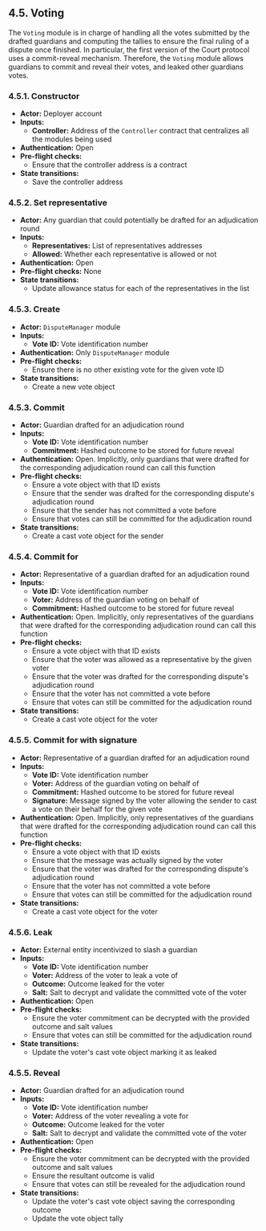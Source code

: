 ## 4.5. Voting

The `Voting` module is in charge of handling all the votes submitted by the drafted guardians and computing the tallies to ensure the final ruling of a dispute once finished.
In particular, the first version of the Court protocol uses a commit-reveal mechanism. Therefore, the `Voting` module allows guardians to commit and reveal their votes, and leaked other guardians votes.

### 4.5.1. Constructor

- **Actor:** Deployer account
- **Inputs:**
    - **Controller:** Address of the `Controller` contract that centralizes all the modules being used
- **Authentication:** Open
- **Pre-flight checks:**
    - Ensure that the controller address is a contract
- **State transitions:**
    - Save the controller address

### 4.5.2. Set representative

- **Actor:** Any guardian that could potentially be drafted for an adjudication round
- **Inputs:**
    - **Representatives:** List of representatives addresses
    - **Allowed:** Whether each representative is allowed or not
- **Authentication:** Open
- **Pre-flight checks:** None
- **State transitions:**
    - Update allowance status for each of the representatives in the list

### 4.5.3. Create

- **Actor:** `DisputeManager` module
- **Inputs:**
    - **Vote ID:** Vote identification number
- **Authentication:** Only `DisputeManager` module
- **Pre-flight checks:**
    - Ensure there is no other existing vote for the given vote ID
- **State transitions:**
    - Create a new vote object

### 4.5.3. Commit

- **Actor:** Guardian drafted for an adjudication round
- **Inputs:**
    - **Vote ID:** Vote identification number
    - **Commitment:** Hashed outcome to be stored for future reveal
- **Authentication:** Open. Implicitly, only guardians that were drafted for the corresponding adjudication round can call this function
- **Pre-flight checks:**
    - Ensure a vote object with that ID exists
    - Ensure that the sender was drafted for the corresponding dispute's adjudication round
    - Ensure that the sender has not committed a vote before
    - Ensure that votes can still be committed for the adjudication round
- **State transitions:**
    - Create a cast vote object for the sender

### 4.5.4. Commit for

- **Actor:** Representative of a guardian drafted for an adjudication round
- **Inputs:**
    - **Vote ID:** Vote identification number
    - **Voter:** Address of the guardian voting on behalf of
    - **Commitment:** Hashed outcome to be stored for future reveal
- **Authentication:** Open. Implicitly, only representatives of the guardians that were drafted for the corresponding adjudication round can call this function
- **Pre-flight checks:**
    - Ensure a vote object with that ID exists
    - Ensure that the voter was allowed as a representative by the given voter
    - Ensure that the voter was drafted for the corresponding dispute's adjudication round
    - Ensure that the voter has not committed a vote before
    - Ensure that votes can still be committed for the adjudication round
- **State transitions:**
    - Create a cast vote object for the voter

### 4.5.5. Commit for with signature

- **Actor:** Representative of a guardian drafted for an adjudication round
- **Inputs:**
    - **Vote ID:** Vote identification number
    - **Voter:** Address of the guardian voting on behalf of
    - **Commitment:** Hashed outcome to be stored for future reveal
    - **Signature:** Message signed by the voter allowing the sender to cast a vote on their behalf for the given vote 
- **Authentication:** Open. Implicitly, only representatives of the guardians that were drafted for the corresponding adjudication round can call this function
- **Pre-flight checks:**
    - Ensure a vote object with that ID exists
    - Ensure that the message was actually signed by the voter
    - Ensure that the voter was drafted for the corresponding dispute's adjudication round
    - Ensure that the voter has not committed a vote before
    - Ensure that votes can still be committed for the adjudication round
- **State transitions:**
    - Create a cast vote object for the voter

### 4.5.6. Leak

- **Actor:** External entity incentivized to slash a guardian
- **Inputs:**
    - **Vote ID:** Vote identification number
    - **Voter:** Address of the voter to leak a vote of
    - **Outcome:** Outcome leaked for the voter
    - **Salt:** Salt to decrypt and validate the committed vote of the voter
- **Authentication:** Open
- **Pre-flight checks:**
    - Ensure the voter commitment can be decrypted with the provided outcome and salt values
    - Ensure that votes can still be committed for the adjudication round
- **State transitions:**
    - Update the voter's cast vote object marking it as leaked

### 4.5.5. Reveal

- **Actor:** Guardian drafted for an adjudication round
- **Inputs:**
    - **Vote ID:** Vote identification number
    - **Voter:** Address of the voter revealing a vote for
    - **Outcome:** Outcome leaked for the voter
    - **Salt:** Salt to decrypt and validate the committed vote of the voter
- **Authentication:** Open
- **Pre-flight checks:**
    - Ensure the voter commitment can be decrypted with the provided outcome and salt values
    - Ensure the resultant outcome is valid
    - Ensure that votes can still be revealed for the adjudication round
- **State transitions:**
    - Update the voter's cast vote object saving the corresponding outcome
    - Update the vote object tally
